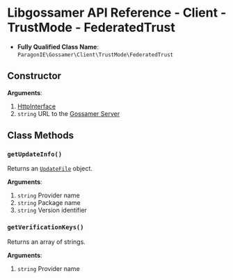# Libgossamer API Reference - Client - TrustMode - FederatedTrust

* **Fully Qualified Class Name**: `ParagonIE\Gossamer\Client\TrustMode\FederatedTrust`

## Constructor

**Arguments**:

1. [HttpInterface](../../HttpInterface.md)
2. `string` URL to the [Gossamer Server](https://github.com/paragonie/gossamer-server)

## Class Methods

### `getUpdateInfo()`

Returns an [`UpdateFile`](UpdateFile.md) object.

**Arguments**:

1. `string` Provider name
2. `string` Package name
3. `string` Version identifier

### `getVerificationKeys()`

Returns an array of strings.

**Arguments**:

1. `string` Provider name
